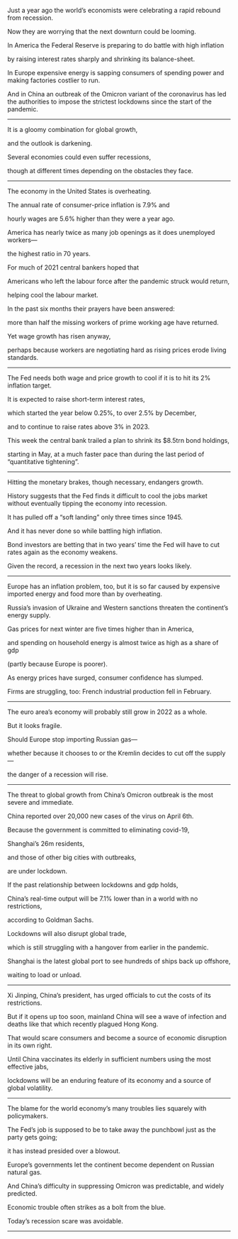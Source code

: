 Just a year ago the world’s economists were celebrating a rapid rebound from recession. 

Now they are worrying that the next downturn could be looming. 

In America the Federal Reserve is preparing to do battle with high inflation 

by raising interest rates sharply and shrinking its balance-sheet.

In Europe expensive energy is sapping consumers of spending power and making factories costlier to run. 

And in China an outbreak of the Omicron variant of the coronavirus has led the authorities to impose the strictest lockdowns since the start of the pandemic.

---


It is a gloomy combination for global growth, 

and the outlook is darkening. 


Several economies could even suffer recessions, 

though at different times depending on the obstacles they face.


---
The economy in the United States is overheating. 

The annual rate of consumer-price inflation is 7.9% and 

hourly wages are 5.6% higher than they were a year ago. 

America has nearly twice as many job openings as it does unemployed workers—

the highest ratio in 70 years. 

For much of 2021 central bankers hoped that 

Americans who left the labour force after the pandemic struck would return, 

helping cool the labour market. 

In the past six months their prayers have been answered: 

more than half the missing workers of prime working age have returned. 

Yet wage growth has risen anyway, 

perhaps because workers are negotiating hard as rising prices erode living standards.

---


The Fed needs both wage and price growth to cool if it is to hit its 2% inflation target.

It is expected to raise short-term interest rates, 

which started the year below 0.25%, to over 2.5% by December, 

and to continue to raise rates above 3% in 2023. 

This week the central bank trailed a plan to shrink its $8.5trn bond holdings, 

starting in May, at a much faster pace than during the last period of “quantitative tightening”.

---

Hitting the monetary brakes, though necessary, endangers growth.

History suggests that the Fed finds it difficult to cool the jobs market without eventually tipping the economy into recession. 

It has pulled off a “soft landing” only three times since 1945.

And it has never done so while battling high inflation. 

Bond investors are betting that in two years’ time the Fed will have to cut rates again as the economy weakens.

Given the record, a recession in the next two years looks likely.


---
Europe has an inflation problem, too, but it is so far caused by expensive imported energy and food more than by overheating. 

Russia’s invasion of Ukraine and Western sanctions threaten the continent’s energy supply.

Gas prices for next winter are five times higher than in America, 

and spending on household energy is almost twice as high as a share of gdp 

(partly because Europe is poorer). 

As energy prices have surged, consumer confidence has slumped. 

Firms are struggling, too: French industrial production fell in February.


---
The euro area’s economy will probably still grow in 2022 as a whole. 

But it looks fragile. 

Should Europe stop importing Russian gas—

whether because it chooses to or the Kremlin decides to cut off the supply—

the danger of a recession will rise.


---
The threat to global growth from China’s Omicron outbreak is the most severe and immediate. 

China reported over 20,000 new cases of the virus on April 6th.

Because the government is committed to eliminating covid-19, 

Shanghai’s 26m residents, 

and those of other big cities with outbreaks, 

are under lockdown.

If the past relationship between lockdowns and gdp holds, 

China’s real-time output will be 7.1% lower than in a world with no restrictions, 

according to Goldman Sachs. 

Lockdowns will also disrupt global trade, 

which is still struggling with a hangover from earlier in the pandemic.

Shanghai is the latest global port to see hundreds of ships back up offshore, 

waiting to load or unload.



---
Xi Jinping, China’s president, has urged officials to cut the costs of its restrictions.

But if it opens up too soon, mainland China will see a wave of infection and deaths like that which recently plagued Hong Kong. 

That would scare consumers and become a source of economic disruption in its own right.

Until China vaccinates its elderly in sufficient numbers using the most effective jabs,

lockdowns will be an enduring feature of its economy and a source of global volatility.


---
The blame for the world economy’s many troubles lies squarely with policymakers.

The Fed’s job is supposed to be to take away the punchbowl just as the party gets going; 

it has instead presided over a blowout. 

Europe’s governments let the continent become dependent on Russian natural gas. 

And China’s difficulty in suppressing Omicron was predictable, and widely predicted. 

Economic trouble often strikes as a bolt from the blue.

Today’s recession scare was avoidable.

---

